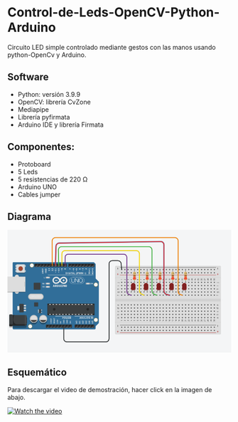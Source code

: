 # Control-de-Leds-OpenCV-Python-Arduino
Circuito LED simple controlado mediante gestos con las manos usando python-OpenCv y Arduino.

## Software 
- Python: versión 3.9.9
- OpenCV: librería CvZone
- Mediapipe
- Librería pyfirmata
- Arduino IDE y librería Firmata 

## Componentes:
- Protoboard
- 5 Leds
- 5 resistencias de 220 Ω
- Arduino UNO
- Cables jumper

## Diagrama

![alt text](./Imagenes/diagrama.PNG)

## Esquemático
Para descargar el video de demostración, hacer click en la imagen de abajo.

[![Watch the video](https://raw.githubusercontent.com/Giancarlo0811/Control-de-Leds-OpenCV-Python-Arduino/main/imagenes/esquematico1)](https://raw.githubusercontent.com/Giancarlo0811/Control-de-Leds-OpenCV-Python-Arduino/main/video/demostracion.mp4)
